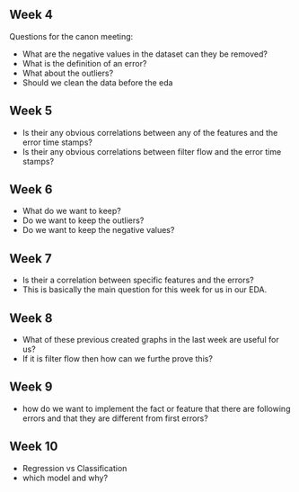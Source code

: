 
## Week 4
Questions for the canon meeting:
- What are the negative values in the dataset can they be removed?
- What is the definition of an error?
- What about the outliers?
- Should we clean the data before the eda

## Week 5
- Is their any obvious correlations between any of the features and the error time stamps?
- Is their any obvious correlations between filter flow and the error time stamps?

## Week  6
- What do we want to keep?
- Do we want to keep the outliers?
- Do we want to keep the negative values?

## Week  7
 - Is their a correlation between specific features and the errors?
 - This is basically the main question for this week for us in our EDA.

## Week 8
- What of these previous created graphs in the last week are useful for us?
- If it is filter flow then how can we furthe prove this?


## Week 9 
- how do we want to implement the fact or feature that there are following errors and that they are different from first errors?

## Week 10
- Regression vs Classification
- which model and why?

